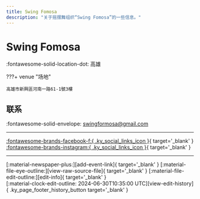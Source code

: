 ```yaml
---
title: Swing Fomosa
description: "关于摇摆舞组织“Swing Fomosa”的一些信息。"
---
```


# Swing Fomosa

:fontawesome-solid-location-dot: 高雄  


???+ venue "场地"

    高雄市新興區河南一路61-1號3樓  

## 联系

:fontawesome-solid-envelope: <swingformosa@gmail.com>  

---

 [:fontawesome-brands-facebook-f:{ .ky_social_links_icon }](https://www.facebook.com/swingformosa2020){ target='_blank' } [:fontawesome-brands-instagram:{ .ky_social_links_icon }](https://instagram.com/swingformosa){ target='_blank' }

---

<div class="ky_page_footer" markdown>
<div class="ky_page_footer_trailing" markdown="span">
[:material-newspaper-plus:][add-event-link]{ target='_blank' }
[:material-file-eye-outline:][view-raw-source-file]{ target='_blank' }
[:material-file-edit-outline:][edit-info]{ target='_blank' }
</div>
<div class="ky_page_footer_leading" markdown="span">
[:material-clock-edit-outline: 2024-06-30T10:35:00 UTC][view-edit-history]{ .ky_page_footer_history_button target='_blank' }
</div>
</div>

[add-event-link]: https://github.com/swingdance/events/issues/new?assignees=&labels=add+event&projects=&template=02-add_entity.yml&title=%5Btw%5D%20%3CName%3E&region=tw&province=Kaohsiung&city=Kaohsiung&org_id=swing-fomosa "添加活动"
[view-raw-source-file]: https://github.com/swingdance/orgs/blob/main/tw/swing-fomosa.json "查看原始源文件"
[edit-info]: https://github.com/swingdance/orgs/issues/new?assignees=&labels=update+org&projects=&template=03-update_entity.yml&title=%5Btw%5D%20Swing%20Fomosa&region=tw&id=swing-fomosa&name=Swing%20Fomosa "编辑信息"

[view-edit-history]: https://github.com/swingdance/orgs/commits/main/tw/swing-fomosa.json "查看编辑历史"
